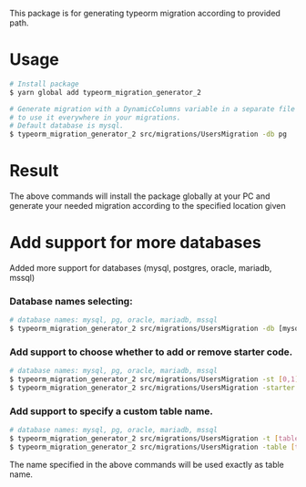 This package is for generating typeorm migration according to provided path.

# Usage

```bash
# Install package
$ yarn global add typeorm_migration_generator_2

# Generate migration with a DynamicColumns variable in a separate file
# to use it everywhere in your migrations.
# Default database is mysql.
$ typeorm_migration_generator_2 src/migrations/UsersMigration -db pg
```

# Result

The above commands will install the package globally at your PC and generate your needed migration according
to the specified location given

# Add support for more databases
Added more support for databases (mysql, postgres, oracle, mariadb, mssql)

### Database names selecting:
```bash
# database names: mysql, pg, oracle, mariadb, mssql
$ typeorm_migration_generator_2 src/migrations/UsersMigration -db [mysql(Default), pg, oracle, mariadb, mssql]
```

### Add support to choose whether to add or remove starter code.
```bash
# database names: mysql, pg, oracle, mariadb, mssql
$ typeorm_migration_generator_2 src/migrations/UsersMigration -st [0,1](off, on)
$ typeorm_migration_generator_2 src/migrations/UsersMigration -starter [0,1(Default)](off, on)
```

### Add support to specify a custom table name.
```bash
# database names: mysql, pg, oracle, mariadb, mssql
$ typeorm_migration_generator_2 src/migrations/UsersMigration -t [table-name]
$ typeorm_migration_generator_2 src/migrations/UsersMigration -table [table-name]
```

The name specified in the above commands will be used exactly as table name.
